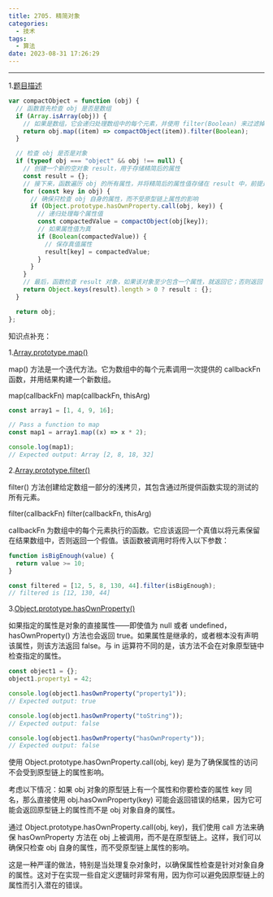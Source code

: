 ```yaml
---
title: 2705. 精简对象
categories:
  - 技术
tags:
  - 算法
date: 2023-08-31 17:26:29
---
```


---

1.[题目描述](https://leetcode.cn/problems/compact-object/?envType=study-plan-v2&envId=30-days-of-javascript)

```javascript
var compactObject = function (obj) {
  // 函数首先检查 obj 是否是数组
  if (Array.isArray(obj)) {
    // 如果是数组，它会递归处理数组中的每个元素，并使用 filter(Boolean) 来过滤掉数组中的假值元素
    return obj.map((item) => compactObject(item)).filter(Boolean);
  }

  // 检查 obj 是否是对象
  if (typeof obj === "object" && obj !== null) {
    // 创建一个新的空对象 result，用于存储精简后的属性
    const result = {};
    // 接下来，函数遍历 obj 的所有属性，并将精简后的属性值存储在 result 中，前提是这个属性值不是假值。
    for (const key in obj) {
      // 确保只检查 obj 自身的属性，而不受原型链上属性的影响
      if (Object.prototype.hasOwnProperty.call(obj, key)) {
        // 递归处理每个属性值
        const compactedValue = compactObject(obj[key]);
        // 如果属性值为真
        if (Boolean(compactedValue)) {
          // 保存真值属性
          result[key] = compactedValue;
        }
      }
    }
    // 最后，函数检查 result 对象，如果该对象至少包含一个属性，就返回它；否则返回 {}
    return Object.keys(result).length > 0 ? result : {};
  }

  return obj;
};
```

<!-- more -->

知识点补充：

1.[Array.prototype.map()](https://developer.mozilla.org/zh-CN/docs/Web/JavaScript/Reference/Global_Objects/Array/map#%E5%B0%9D%E8%AF%95%E4%B8%80%E4%B8%8B)

map() 方法是一个迭代方法。它为数组中的每个元素调用一次提供的 callbackFn 函数，并用结果构建一个新数组。

map(callbackFn)
map(callbackFn, thisArg)

```javascript
const array1 = [1, 4, 9, 16];

// Pass a function to map
const map1 = array1.map((x) => x * 2);

console.log(map1);
// Expected output: Array [2, 8, 18, 32]
```

2.[Array.prototype.filter()](https://developer.mozilla.org/zh-CN/docs/Web/JavaScript/Reference/Global_Objects/Array/filter)

filter() 方法创建给定数组一部分的浅拷贝，其包含通过所提供函数实现的测试的所有元素。

filter(callbackFn)
filter(callbackFn, thisArg)

callbackFn 为数组中的每个元素执行的函数。它应该返回一个真值以将元素保留在结果数组中，否则返回一个假值。该函数被调用时将传入以下参数：

```javascript
function isBigEnough(value) {
  return value >= 10;
}

const filtered = [12, 5, 8, 130, 44].filter(isBigEnough);
// filtered is [12, 130, 44]
```

3.[Object.prototype.hasOwnProperty()](https://developer.mozilla.org/zh-CN/docs/Web/JavaScript/Reference/Global_Objects/Object/hasOwnProperty)

如果指定的属性是对象的直接属性——即使值为 null 或者 undefined，hasOwnProperty() 方法也会返回 true。如果属性是继承的，或者根本没有声明该属性，则该方法返回 false。与 in 运算符不同的是，该方法不会在对象原型链中检查指定的属性。

```javascript
const object1 = {};
object1.property1 = 42;

console.log(object1.hasOwnProperty("property1"));
// Expected output: true

console.log(object1.hasOwnProperty("toString"));
// Expected output: false

console.log(object1.hasOwnProperty("hasOwnProperty"));
// Expected output: false
```

使用 Object.prototype.hasOwnProperty.call(obj, key) 是为了确保属性的访问不会受到原型链上的属性影响。

考虑以下情况：如果 obj 对象的原型链上有一个属性和你要检查的属性 key 同名，那么直接使用 obj.hasOwnProperty(key) 可能会返回错误的结果，因为它可能会返回原型链上的属性而不是 obj 对象自身的属性。

通过 Object.prototype.hasOwnProperty.call(obj, key)，我们使用 call 方法来确保 hasOwnProperty 方法在 obj 上被调用，而不是在原型链上。这样，我们可以确保只检查 obj 自身的属性，而不受原型链上属性的影响。

这是一种严谨的做法，特别是当处理复杂对象时，以确保属性检查是针对对象自身的属性。这对于在实现一些自定义逻辑时非常有用，因为你可以避免因原型链上的属性而引入潜在的错误。
